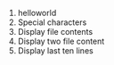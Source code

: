 1. helloworld
2. Special characters
3. Display file contents
4. Display two file content
5. Display last ten lines
